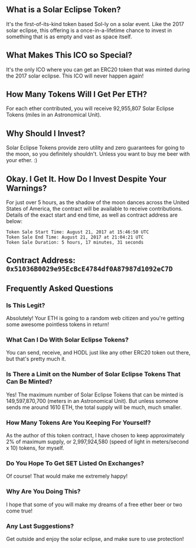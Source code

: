 <!-- -->

## What is a Solar Eclipse Token?
It's the first-of-its-kind token based Sol-ly on a solar event. Like the 2017 solar eclipse, this offering is
a once-in-a-lifetime chance to invest in something that is as empty and vast as space itself.

## What Makes This ICO so Special?
It's the only ICO where you can get an ERC20 token that was minted during the 2017 solar eclipse.
This ICO will never happen again!

## How Many Tokens Will I Get Per ETH?
For each ether contributed, you will receive 92,955,807 Solar Eclipse Tokens (miles in an Astronomical Unit).

## Why Should I Invest?
Solar Eclipse Tokens provide zero utility and zero guarantees for going to the moon, so you definitely shouldn't.
Unless you want to buy me beer with your ether. :)

## Okay. I Get It. How Do I Invest Despite Your Warnings?
For just over 5 hours, as the shadow of the moon dances across the United States of America, the contract will be
available to receive contributions. Details of the exact start and end time, as well as contract address are below:

```
Token Sale Start Time: August 21, 2017 at 15:46:50 UTC
Token Sale End Time: August 21, 2017 at 21:04:21 UTC
Token Sale Duration: 5 hours, 17 minutes, 31 seconds
```

## Contract Address: `0x51036B0029e95EcBcE4784df0A87987d1092eC7D`

## Frequently Asked Questions

### Is This Legit?
Absolutely! Your ETH is going to a random web citizen and you're getting some awesome pointless tokens in return!

### What Can I Do With Solar Eclipse Tokens?
You can send, receive, and HODL just like any other ERC20 token out there, but that's pretty much it.

### Is There a Limit on the Number of Solar Eclipse Tokens That Can Be Minted?
Yes! The maximum number of Solar Eclipse Tokens that can be minted is 149,597,870,700 (meters in an
Astronomical Unit). But unless someone sends me around 1610 ETH, the total supply will be much, much smaller.

### How Many Tokens Are You Keeping For Yourself?
As the author of this token contract, I have chosen to keep approximately 2% of maximum supply, or 2,997,924,580 (speed of light in meters/second x 10) tokens, for myself.

### Do You Hope To Get SET Listed On Exchanges?
Of course! That would make me extremely happy!

### Why Are You Doing This?
I hope that some of you will make my dreams of a free ether beer or two come true!

### Any Last Suggestions?
Get outside and enjoy the solar eclipse, and make sure to use protection!
